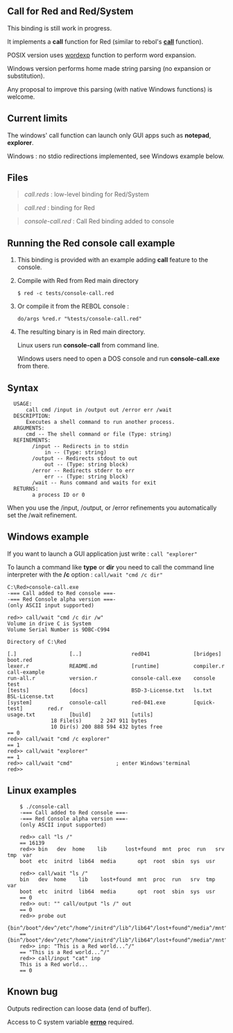 Call for Red and Red/System
------------------------

This binding is still work in progress.

It implements a **call** function for Red (similar to rebol's **[call](http://rebol.com/docs/shell.html)** function).

POSIX version uses [wordexp](http://pubs.opengroup.org/onlinepubs/9699919799/functions/wordexp.html) function to perform word expansion.

Windows version performs home made string parsing (no expansion or substitution).

Any proposal to improve this parsing (with native Windows functions) is welcome.

Current limits
------------------------

The windows' call function can launch only GUI apps such as **notepad**, **explorer**.

Windows : no stdio redirections implemented, see Windows example below.

Files
------------------------

>*call.reds* : low-level binding for Red/System

>*call.red* : binding for Red

>*console-call.red* : Call Red binding added to console

Running the Red console call example
------------------------

1. This binding is provided with an example adding **call** feature to the console.

1. Compile with Red from Red main directory

    `$ red -c tests/console-call.red`

1. Or compile it from the REBOL console :

    `do/args %red.r "%tests/console-call.red"`

1. The resulting binary is in Red main directory.

    Linux users run **console-call** from command line.

    Windows users need to open a DOS console and run **console-call.exe** from there.

Syntax
------------------------

      USAGE:
          call cmd /input in /output out /error err /wait
      DESCRIPTION:
          Executes a shell command to run another process.
      ARGUMENTS:
          cmd -- The shell command or file (Type: string)
      REFINEMENTS:
            /input -- Redirects in to stdin
                in -- (Type: string)
            /output -- Redirects stdout to out
                out -- (Type: string block)
            /error -- Redirects stderr to err
                err -- (Type: string block)
            /wait -- Runs command and waits for exit
      RETURNS:
            a process ID or 0

When you use the /input, /output, or /error refinements you automatically set the /wait refinement.

Windows example
------------------------

If you want to launch a GUI application just write : `call "explorer"`

To launch a command like **type** or **dir** you need to call the command line interpreter with the **/c** option : `call/wait "cmd /c dir"`

    C:\Red>console-call.exe
    -=== Call added to Red console ===-
    -=== Red Console alpha version ===-
    (only ASCII input supported)

    red>> call/wait "cmd /c dir /w"
    Volume in drive C is System
    Volume Serial Number is 9DBC-C994

    Directory of C:\Red

    [.]                 [..]                red041              [bridges]           boot.red
    lexer.r             README.md           [runtime]           compiler.r          call-example
    run-all.r           version.r           console-call.exe    console             test
    [tests]             [docs]              BSD-3-License.txt   ls.txt              BSL-License.txt
    [system]            console-call        red-041.exe         [quick-test]        red.r
    usage.txt           [build]             [utils]
                  18 File(s)      2 247 911 bytes
                  10 Dir(s) 200 888 594 432 bytes free
    == 0
    red>> call/wait "cmd /c explorer"
    == 1
    red>> call/wait "explorer"
    == 1
    red>> call/wait "cmd"              ; enter Windows'terminal
    red>>

Linux examples
------------------------

        $ ./console-call
        -=== Call added to Red console ===-
        -=== Red Console alpha version ===-
        (only ASCII input supported)

        red>> call "ls /"
        == 16139
        red>> bin   dev  home    lib      lost+found  mnt  proc  run   srv  tmp  var
        boot  etc  initrd  lib64  media       opt  root  sbin  sys  usr

        red>> call/wait "ls /"
        bin   dev  home    lib    lost+found  mnt  proc  run   srv  tmp  var
        boot  etc  initrd  lib64  media       opt  root  sbin  sys  usr
        == 0
        red>> out: "" call/output "ls /" out
        == 0
        red>> probe out
        {bin^/boot^/dev^/etc^/home^/initrd^/lib^/lib64^/lost+found^/media^/mnt^/opt^/proc^/root^/run^/sbin^/srv^/sys^/tmp^/usr^/var^/}
        == {bin^/boot^/dev^/etc^/home^/initrd^/lib^/lib64^/lost+found^/media^/mnt^/opt^/pr
        red>> inp: "This is a Red world...^/"
        == "This is a Red world...^/"
        red>> call/input "cat" inp
        This is a Red world...
        == 0

Known bug
------------------------

Outputs redirection can loose data (end of buffer).

Access to C system variable **[errno](http://en.wikipedia.org/wiki/Errno.h)** required.
